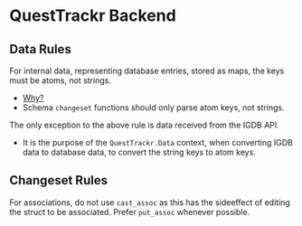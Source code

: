 # QuestTrackr Backend

## Data Rules

For internal data, representing database entries, stored as maps, the keys must be atoms, not strings.
- [Why?](https://stackoverflow.com/questions/34446221/atom-keys-vs-string-keys-in-phoenix)
- Schema `changeset` functions should only parse atom keys, not strings.

The only exception to the above rule is data received from the IGDB API.
- It is the purpose of the `QuestTrackr.Data` context, when converting IGDB data to database data, to convert the string keys to atom keys.

## Changeset Rules

For associations, do not use `cast_assoc` as this has the sideeffect of editing the struct to be associated. Prefer `put_assoc` whenever possible.